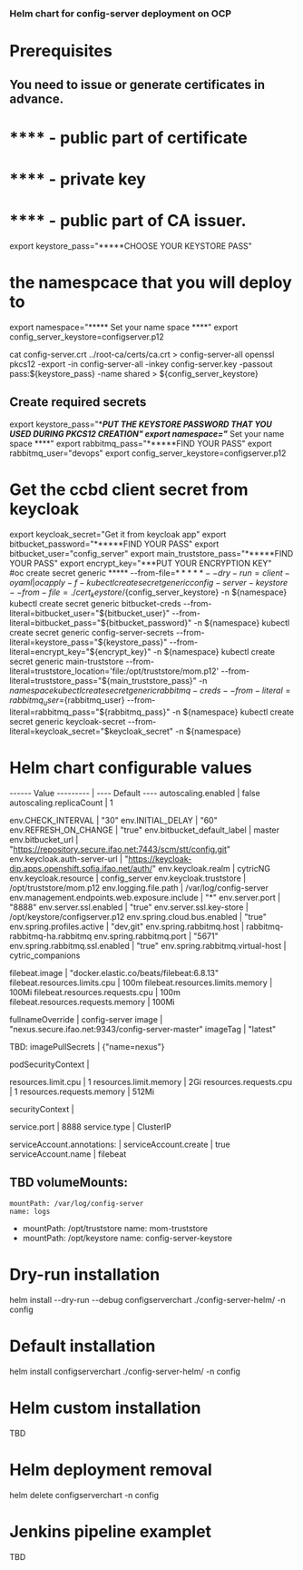### Helm chart for config-server deployment on OCP ####

# Prerequisites
## You need to issue or generate certificates in advance.


# **** - public part of certificate
# **** - private key
# **** - public part of CA issuer.

export keystore_pass="*****CHOOSE YOUR KEYSTORE PASS"
# the namespcace that you will deploy to
export namespace="***** Set your name space ****"
export config_server_keystore=configserver.p12

cat config-server.crt ../root-ca/certs/ca.crt > config-server-all
openssl pkcs12 -export -in config-server-all -inkey config-server.key -passout pass:${keystore_pass} -name shared > ${config_server_keystore} 

## Create required secrets
export keystore_pass="******PUT THE KEYSTORE PASSWORD THAT YOU USED DURING PKCS12 CREATION"
export namespace="***** Set your name space ****"
export rabbitmq_pass="******FIND YOUR PASS"
export rabbitmq_user="devops"
export config_server_keystore=configserver.p12
# Get the ccbd client secret from keycloak 
export keycloak_secret="Get it from keycloak app"
export bitbucket_password="******FIND YOUR PASS"
export bitbucket_user="config_server"
export main_truststore_pass="******FIND YOUR PASS"
export encrypt_key="***PUT YOUR ENCRYPTION KEY"  
#oc create secret generic ***** --from-file=${*****}  --dry-run=client -o yaml | oc apply -f - 
kubectl create secret generic config-server-keystore --from-file=./cert_keystore/${config_server_keystore} -n ${namespace}
kubectl create secret generic bitbucket-creds --from-literal=bitbucket_user="${bitbucket_user}" --from-literal=bitbucket_pass="${bitbucket_password}" -n  ${namespace}
kubectl create secret generic config-server-secrets --from-literal=keystore_pass="${keystore_pass}"  --from-literal=encrypt_key="${encrypt_key}" -n  ${namespace}
kubectl create secret generic main-truststore --from-literal=truststore_location='file:/opt/truststore/mom.p12' --from-literal=truststore_pass="${main_truststore_pass}" -n ${namespace}
kubectl create secret generic rabbitmq-creds --from-literal=rabbitmq_user=${rabbitmq_user} --from-literal=rabbitmq_pass="${rabbitmq_pass}" -n ${namespace}
kubectl create secret generic keycloak-secret --from-literal=keycloak_secret="$keycloak_secret" -n ${namespace}

# Helm chart configurable values

------ Value ---------                        |    ---- Default ----
autoscaling.enabled                           | false
autoscaling.replicaCount                      | 1

env.CHECK_INTERVAL                            | "30"
env.INITIAL_DELAY                             | "60"
env.REFRESH_ON_CHANGE                         | "true"
env.bitbucket_default_label                   | master
env.bitbucket_url                             | "https://repository.secure.ifao.net:7443/scm/stt/config.git"
env.keycloak.auth-server-url                  | "https://keycloak-dip.apps.openshift.sofia.ifao.net/auth/"
env.keycloak.realm                            | cytricNG
env.keycloak.resource                         | config_server
env.keycloak.truststore                       | /opt/truststore/mom.p12
env.logging.file.path                         | /var/log/config-server
env.management.endpoints.web.exposure.include | "*"
env.server.port                               | "8888"
env.server.ssl.enabled                        | "true"
env.server.ssl.key-store                      | /opt/keystore/configserver.p12
env.spring.cloud.bus.enabled                  | "true"
env.spring.profiles.active                    | "dev,git"
env.spring.rabbitmq.host                      | rabbitmq-rabbitmq-ha.rabbitmq
env.spring.rabbitmq.port                      | "5671"
env.spring.rabbitmq.ssl.enabled               | "true"
env.spring.rabbitmq.virtual-host              | cytric_companions

filebeat.image                                | "docker.elastic.co/beats/filebeat:6.8.13"
filebeat.resources.limits.cpu                 | 100m
filebeat.resources.limits.memory              | 100Mi
filebeat.resources.requests.cpu               | 100m
filebeat.resources.requests.memory            | 100Mi

fullnameOverride                              | config-server
image                                         | "nexus.secure.ifao.net:9343/config-server-master"
imageTag                                      | "latest"

TBD:
imagePullSecrets                              | {"name=nexus"}
 
podSecurityContext                            | <nil>

resources.limit.cpu                           | 1
resources.limit.memory                        | 2Gi
resources.requests.cpu                        | 1
resources.requests.memory                     | 512Mi

securityContext                               | <nil>

service.port                                  | 8888
service.type                                  | ClusterIP

serviceAccount.annotations:                   | <nil>
serviceAccount.create                         | true
serviceAccount.name                           | filebeat

TBD
volumeMounts:
  -
    mountPath: /var/log/config-server
    name: logs
  -
    mountPath: /opt/truststore
    name: mom-truststore
  -
    mountPath: /opt/keystore
    name: config-server-keystore

# Dry-run installation
helm install --dry-run --debug configserverchart ./config-server-helm/ -n config
# Default installation
helm install configserverchart ./config-server-helm/ -n config
# Helm custom installation
TBD
# Helm deployment removal
helm delete configserverchart -n config
# Jenkins pipeline examplet
TBD
